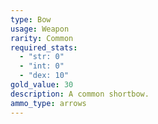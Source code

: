 ```yaml
---
type: Bow
usage: Weapon
rarity: Common
required_stats:
  - "str: 0"
  - "int: 0"
  - "dex: 10"
gold_value: 30
description: A common shortbow.
ammo_type: arrows
---
```

